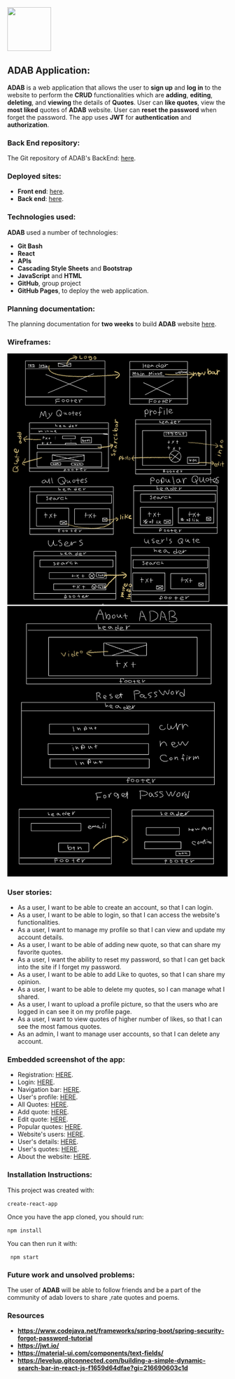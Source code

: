 <img src="https://i.ibb.co/fnb0TYy/F4273-E7-D-3-D8-E-4-B93-A785-D26-AA09-BC177.png" width="100" height="100">

## **ADAB** Application: 
**ADAB** is a web application that allows the user to **sign up** and **log in** to the website to perform the **CRUD** functionalities which are **adding**, **editing**, **deleting**, and **viewing** the details of **Quotes**. User can **like quotes**, view the **most liked** quotes of **ADAB** website. User can **reset the password** when forget the password. The app uses **JWT** for **authentication** and **authorization**. 

### **Back End** repository:
The Git repository of ADAB's BackEnd: [here](https://git.generalassemb.ly/ghaidhusall/ADABbackend).

### **Deployed** sites:
* **Front end**: 
[here]().
* **Back end**: 
[here]().

### **Technologies** used: 
**ADAB** used a number of technologies:
* **Git Bash**
* **React**
* **APIs**
* **Cascading Style Sheets** and **Bootstrap**
* **JavaScript** and **HTML**
* **GitHub**, group project
* **GitHub Pages**, to deploy the web application.

### **Planning** documentation:
The planning documentation for **two weeks** to build **ADAB** website [here](Planing.jpg).

### **Wireframes**:
 <img src="wireframe1.jpeg">
 <img src="wireframe2.jpeg">

 ### **User stories**:
* As a user, I want to be able to create an account, so that I can login.
 * As a user, I want to be able to login, so that I can access the website's functionalities. 
* As a user, I want to manage my profile so that I can view and update my account details.
* As a user, I want to be able of adding new quote, so that can share my favorite quotes. 
* As a user, I want the ability to reset my password, so that I can get back into the site if I forget my password. 
* As a user, I want to be able to add Like to quotes, so that I can share my opinion. 
* As a user, I want to be able to delete my quotes, so I can manage what I shared. 
* As a user, I want to upload a profile picture, so that the users who are logged in can see it on my profile page.
* As a user, I want to view quotes of higher number of likes, so that I can see the most famous quotes.
* As an admin, I want to manage user accounts, so that I can delete any account.

### Embedded screenshot of the app:
* Registration: 
[HERE](reg.png).
* Login: 
[HERE](log.png).
* Navigation bar: 
[HERE](nav.png).
* User's profile: 
[HERE](profile.png).
* All Quotes: 
[HERE](allquotes.png).
* Add quote: 
[HERE](addnewquote.png).
* Edit quote: 
[HERE](editquote.png).
* Popular quotes: 
[HERE](famousquotes.png).
* Website's users: 
[HERE](users.png).
* User's details: 
[HERE](userdetail.png).
* User's quotes: 
[HERE](userquotes.png).
* About the website: 
[HERE](aboutus.png).

### **Installation** Instructions:
This project was created with:
```
create-react-app
```
Once you have the app cloned, you should run:
```
npm install
```
You can then run it with:
```
 npm start
```

### **Future work** and **unsolved problems**:
The user of **ADAB** will be able to follow friends and be a part of the community of adab lovers to share ,rate quotes and poems.

### Resources
*  **https://www.codejava.net/frameworks/spring-boot/spring-security-forgot-password-tutorial**
*  **https://jwt.io/**
*  **https://material-ui.com/components/text-fields/**
*  **https://levelup.gitconnected.com/building-a-simple-dynamic-search-bar-in-react-js-f1659d64dfae?gi=216690603c1d**



